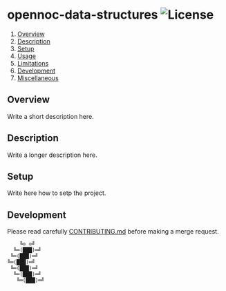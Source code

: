 # opennoc-data-structures ![License][license-img]

1. [Overview](#overview)
2. [Description](#module-description)
3. [Setup](#setup)
4. [Usage](#usage)
5. [Limitations](#limitations)
6. [Development](#development)
7. [Miscellaneous](#miscellaneous)

## Overview

Write a short description here.

## Description

Write a longer description here.

## Setup

Write here how to setp the project.

## Development

Please read carefully [CONTRIBUTING.md](CONTRIBUTING.md) before making a merge
request.

```
    ╚⊙ ⊙╝
  ╚═(███)═╝
 ╚═(███)═╝
╚═(███)═╝
 ╚═(███)═╝
  ╚═(███)═╝
   ╚═(███)═╝
```

[license-img]: https://img.shields.io/badge/license-Apache-blue.svg
